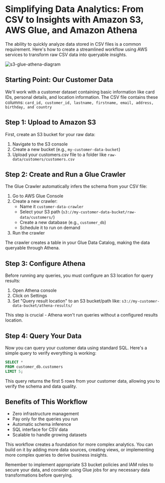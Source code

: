 # Simplifying Data Analytics: From CSV to Insights with Amazon S3, AWS Glue, and Amazon Athena


The ability to quickly analyze data stored in CSV files is a common requirement. Here's how to create a streamlined workflow using AWS services to transform raw CSV data into queryable insights.
   

![s3-glue-athena-diagram](https://github.com/user-attachments/assets/9ac1dcb5-2474-4b26-9277-9fd2a8d3cc8a)


## Starting Point: Our Customer Data

We'll work with a customer dataset containing basic information like card IDs, personal details, and location information. The CSV file contains these columns: 
`card_id, customer_id, lastname, firstname, email, address, birthday, and country`

## Step 1: Upload to Amazon S3

First, create an S3 bucket for your raw data:
1. Navigate to the S3 console
2. Create a new bucket (e.g., `my-customer-data-bucket`)
3. Upload your customers.csv file to a folder like `raw-data/customers/customers.csv`

## Step 2: Create and Run a Glue Crawler

The Glue Crawler automatically infers the schema from your CSV file:

1. Go to AWS Glue Console
2. Create a new crawler:
   - Name it `customer-data-crawler`
   - Select your S3 path (`s3://my-customer-data-bucket/raw-data/customers/`)
   - Create a new database (e.g., `customer_db`)
   - Schedule it to run on demand
3. Run the crawler

The crawler creates a table in your Glue Data Catalog, making the data queryable through Athena.

## Step 3: Configure Athena

Before running any queries, you must configure an S3 location for query results:

1. Open Athena console
2. Click on Settings
3. Set "Query result location" to an S3 bucket/path like:
   `s3://my-customer-data-bucket/athena-results/`

This step is crucial - Athena won't run queries without a configured results location.

## Step 4: Query Your Data

Now you can query your customer data using standard SQL. Here's a simple query to verify everything is working:

```sql
SELECT *
FROM customer_db.customers
LIMIT 5;
```

This query returns the first 5 rows from your customer data, allowing you to verify the schema and data quality.

## Benefits of This Workflow

- Zero infrastructure management
- Pay only for the queries you run
- Automatic schema inference
- SQL interface for CSV data
- Scalable to handle growing datasets

This workflow creates a foundation for more complex analytics. You can build on it by adding more data sources, creating views, or implementing more complex queries to derive business insights.

Remember to implement appropriate S3 bucket policies and IAM roles to secure your data, and consider using Glue jobs for any necessary data transformations before querying.
